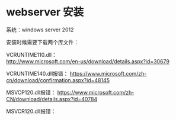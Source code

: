 # webserver 安装

系统：windows server 2012

安装时候需要下载两个库文件：

VCRUNTIME110.dll：  
 http://www.microsoft.com/en-us/download/details.aspx?id=30679

VCRUNTIME140.dll报错： 
https://www.microsoft.com/zh-cn/download/confirmation.aspx?id=48145

MSVCP120.dll报错：
https://www.microsoft.com/zh-CN/download/details.aspx?id=40784

MSVCR120.dll报错：

